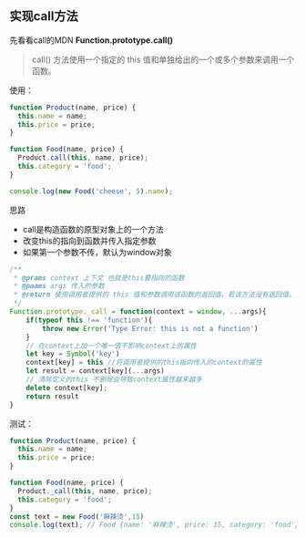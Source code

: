 ## 实现call方法
先看看call的MDN
**Function.prototype.call()**
> call() 方法使用一个指定的 this 值和单独给出的一个或多个参数来调用一个函数。

使用：
```js
function Product(name, price) {
  this.name = name;
  this.price = price;
}

function Food(name, price) {
  Product.call(this, name, price);
  this.category = 'food';
}

console.log(new Food('cheese', 5).name);
```

思路
- call是构造函数的原型对象上的一个方法
- 改变this的指向到函数并传入指定参数
- 如果第一个参数不传，默认为window对象

```js
/**
 * @prams context 上下文 也就是this要指向的函数
 * @paams args 传入的参数
 * @return 使用调用者提供的 this 值和参数调用该函数的返回值。若该方法没有返回值，则返回 undefined
 */
Function.prototype._call = function(context = window, ...args){
    if(typeof this !== 'function'){
        throw new Error('Type Error: this is not a function')
    }
    // 在context上加一个唯一值不影响context上的属性
    let key = Symbol('key')
    context[key] = this //将调用者提供的this指向传入的context的属性
    let result = context[key](...args)
    // 清除定义的this 不删除会导致context属性越来越多
    delete context[key];
    return result
}
```
测试：
```js
function Product(name, price) {
  this.name = name;
  this.price = price;
}

function Food(name, price) {
  Product._call(this, name, price);
  this.category = 'food';
}
const text = new Food('麻辣烫',15)
console.log(text); // Food {name: '麻辣烫', price: 15, category: 'food'}
```